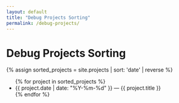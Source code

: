 ```yaml
---
layout: default
title: "Debug Projects Sorting"
permalink: /debug-projects/
---
```


<h1>Debug Projects Sorting</h1>

{% assign sorted_projects = site.projects | sort: 'date' | reverse %}
<ul>
{% for project in sorted_projects %}
  <li>{{ project.date | date: "%Y-%m-%d" }} — {{ project.title }}</li>
{% endfor %}
</ul>